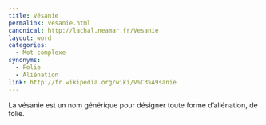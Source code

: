 ```yaml
---
title: Vésanie
permalink: vesanie.html
canonical: http://lachal.neamar.fr/Vesanie
layout: word
categories:
  - Mot complexe
synonyms:
  - Folie
  - Aliénation
link: http://fr.wikipedia.org/wiki/V%C3%A9sanie
---
```


La vésanie est un nom générique pour désigner toute forme d’aliénation, de folie.


